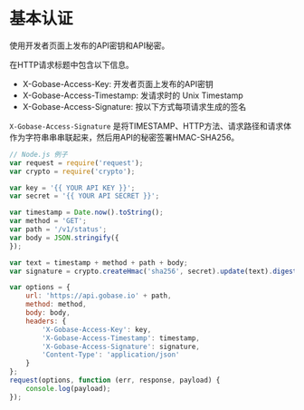 # 基本认证

使用开发者页面上发布的API密钥和API秘密。

在HTTP请求标题中包含以下信息。

* X-Gobase-Access-Key: 开发者页面上发布的API密钥
* X-Gobase-Access-Timestamp: 发请求时的 Unix Timestamp
* X-Gobase-Access-Signature: 按以下方式每项请求生成的签名

`X-Gobase-Access-Signature` 是将TIMESTAMP、HTTP方法、请求路径和请求体作为字符串串串联起来，然后用API的秘密签署HMAC-SHA256。

```js
// Node.js 例子
var request = require('request');
var crypto = require('crypto');

var key = '{{ YOUR API KEY }}';
var secret = '{{ YOUR API SECRET }}';

var timestamp = Date.now().toString();
var method = 'GET';
var path = '/v1/status';
var body = JSON.stringify({
});

var text = timestamp + method + path + body;
var signature = crypto.createHmac('sha256', secret).update(text).digest('hex');

var options = {
    url: 'https://api.gobase.io' + path,
    method: method,
    body: body,
    headers: {
        'X-Gobase-Access-Key': key,
        'X-Gobase-Access-Timestamp': timestamp,
        'X-Gobase-Access-Signature': signature,
        'Content-Type': 'application/json'
    }
};
request(options, function (err, response, payload) {
    console.log(payload);
});
```

